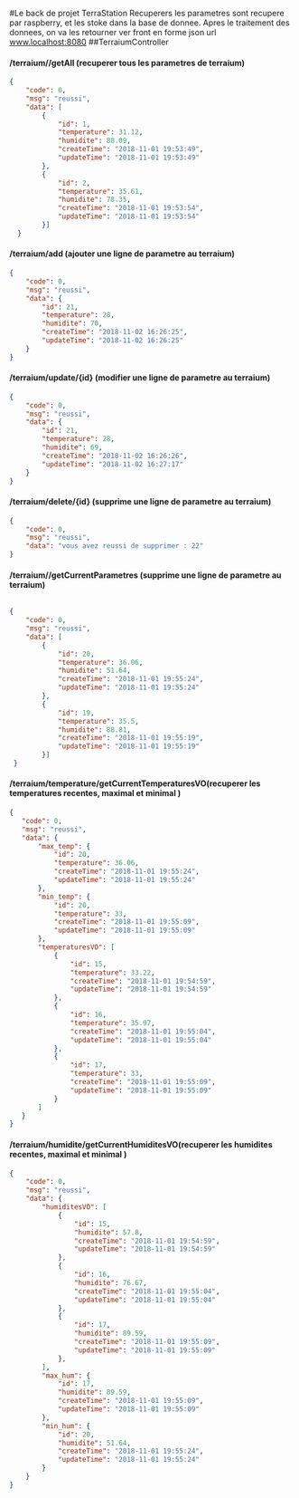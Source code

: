 #Le back de projet TerraStation
Recuperers les parametres sont recupere par raspberry, et les stoke dans la base de donnee. Apres le traitement des donnees,
on va les retourner ver front en forme json
url www.localhost:8080
##TerraiumController
#### /terraium//getAll (recuperer tous les parametres de terraium)
``` json
{
    "code": 0,
    "msg": "reussi",
    "data": [
        {
            "id": 1,
            "temperature": 31.12,
            "humidite": 88.09,
            "createTime": "2018-11-01 19:53:49",
            "updateTime": "2018-11-01 19:53:49"
        },
        {
            "id": 2,
            "temperature": 35.61,
            "humidite": 78.35,
            "createTime": "2018-11-01 19:53:54",
            "updateTime": "2018-11-01 19:53:54"
        }]
  }
``` 
#### /terraium/add (ajouter une ligne de parametre au terraium)
``` json
{
    "code": 0,
    "msg": "reussi",
    "data": {
        "id": 21,
        "temperature": 28,
        "humidite": 70,
        "createTime": "2018-11-02 16:26:25",
        "updateTime": "2018-11-02 16:26:25"
    }
}

``` 
#### /terraium/update/{id} (modifier une ligne de parametre au terraium)
``` json
{
    "code": 0,
    "msg": "reussi",
    "data": {
        "id": 21,
        "temperature": 28,
        "humidite": 69,
        "createTime": "2018-11-02 16:26:26",
        "updateTime": "2018-11-02 16:27:17"
    }
}
```

#### /terraium/delete/{id} (supprime une ligne de parametre au terraium)
```json
{
    "code": 0,
    "msg": "reussi",
    "data": "vous avez reussi de supprimer : 22"
}
```

#### /terraium//getCurrentParametres (supprime une ligne de parametre au terraium)

``` json

{
    "code": 0,
    "msg": "reussi",
    "data": [
        {
            "id": 20,
            "temperature": 36.06,
            "humidite": 51.64,
            "createTime": "2018-11-01 19:55:24",
            "updateTime": "2018-11-01 19:55:24"
        },
        {
            "id": 19,
            "temperature": 35.5,
            "humidite": 88.81,
            "createTime": "2018-11-01 19:55:19",
            "updateTime": "2018-11-01 19:55:19"
        }]
 }
 ```

 
#### /terraium/temperature/getCurrentTemperaturesVO(recuperer les temperatures recentes, maximal et minimal )


 ``` json
{
    "code": 0,
    "msg": "reussi",
    "data": {
        "max_temp": {
            "id": 20,
            "temperature": 36.06,
            "createTime": "2018-11-01 19:55:24",
            "updateTime": "2018-11-01 19:55:24"
        },
        "min_temp": {
            "id": 20,
            "temperature": 33,
            "createTime": "2018-11-01 19:55:09",
            "updateTime": "2018-11-01 19:55:09"
        },
        "temperaturesVO": [
            {
                "id": 15,
                "temperature": 33.22,
                "createTime": "2018-11-01 19:54:59",
                "updateTime": "2018-11-01 19:54:59"
            },
            {
                "id": 16,
                "temperature": 35.97,
                "createTime": "2018-11-01 19:55:04",
                "updateTime": "2018-11-01 19:55:04"
            },
            {
                "id": 17,
                "temperature": 33,
                "createTime": "2018-11-01 19:55:09",
                "updateTime": "2018-11-01 19:55:09"
            }
        ]
    }
}
```


#### /terraium/humidite/getCurrentHumiditesVO(recuperer les humidites recentes, maximal et minimal )

``` json
{
    "code": 0,
    "msg": "reussi",
    "data": {
        "humiditesVO": [
            {
                "id": 15,
                "humidite": 57.8,
                "createTime": "2018-11-01 19:54:59",
                "updateTime": "2018-11-01 19:54:59"
            },
            {
                "id": 16,
                "humidite": 76.67,
                "createTime": "2018-11-01 19:55:04",
                "updateTime": "2018-11-01 19:55:04"
            },
            {
                "id": 17,
                "humidite": 89.59,
                "createTime": "2018-11-01 19:55:09",
                "updateTime": "2018-11-01 19:55:09"
            },
        ],
        "max_hum": {
            "id": 17,
            "humidite": 89.59,
            "createTime": "2018-11-01 19:55:09",
            "updateTime": "2018-11-01 19:55:09"
        },
        "min_hum": {
            "id": 20,
            "humidite": 51.64,
            "createTime": "2018-11-01 19:55:24",
            "updateTime": "2018-11-01 19:55:24"
        }
    }
}
```

